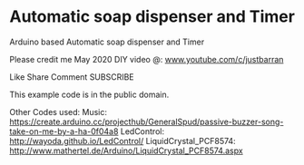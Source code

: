 # Automatic soap dispenser and Timer 
 Arduino based Automatic soap dispenser and Timer 

Please credit me
May 2020
DIY video @: www.youtube.com/c/justbarran


Like Share Comment SUBSCRIBE

This example code is in the public domain.

Other Codes used:
Music: https://create.arduino.cc/projecthub/GeneralSpud/passive-buzzer-song-take-on-me-by-a-ha-0f04a8
LedControl: http://wayoda.github.io/LedControl/
LiquidCrystal_PCF8574: http://www.mathertel.de/Arduino/LiquidCrystal_PCF8574.aspx